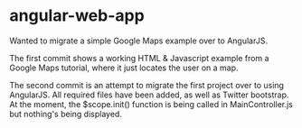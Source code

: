 angular-web-app
===============

Wanted to migrate a simple Google Maps example over to AngularJS.

The first commit shows a working HTML & Javascript example from a Google Maps tutorial, where it just locates the user on a map.

The second commit is an attempt to migrate the first project over to using AngularJS.  All required files have been added, as well as Twitter bootstrap.  At the moment, the $scope.init() function is being called in MainController.js but nothing's being displayed.
